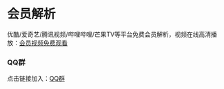 # 会员解析  
优酷/爱奇艺/腾讯视频/哔哩哔哩/芒果TV等平台免费会员解析，视频在线高清播放：[会员视频免费观看](https://resoumen.com/v "点击链接")  

### QQ群 
点击链接加入：[QQ群](https://jq.qq.com/?_wv=1027&k=RaVzSa9C "点击链接")  
